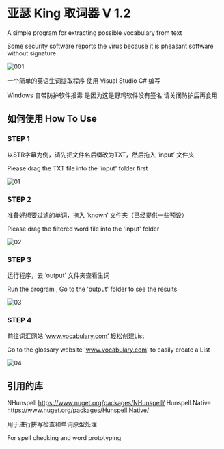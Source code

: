 # 亚瑟 King 取词器 V 1.2
A simple program for extracting possible vocabulary from text

Some security software reports the virus because it is pheasant software without signature

![001](https://user-images.githubusercontent.com/126004179/220474379-0755871a-fe19-4b04-a4f7-3a81efb5990d.png)

一个简单的英语生词提取程序 使用 Visual Studio C# 编写

Windows 自带防护软件报毒 是因为这是野鸡软件没有签名 请关闭防护后再食用





## 如何使用 How To Use


###  STEP 1

以STR字幕为例，请先把文件名后缀改为TXT，然后拖入 ‘input’ 文件夹

Please drag the TXT file into the 'input' folder first


![01](https://user-images.githubusercontent.com/126004179/220475957-7245b888-2b12-4b93-b9aa-e6715f7855f9.gif)


###  STEP 2

准备好想要过滤的单词，拖入 ‘known’ 文件夹（已经提供一些预设）

Please drag the filtered word file into the 'input' folder

![02](https://user-images.githubusercontent.com/126004179/220477524-a2717f45-f3f8-4728-9618-a21dbb0959cc.gif)



###  STEP 3
运行程序，去 ‘output’ 文件夹查看生词

Run the program , Go to the 'output' folder to see the results

![03](https://user-images.githubusercontent.com/126004179/220483365-960246de-46e5-4654-83d0-32656f9cca16.gif)

###  STEP 4
前往词汇网站 ‘www.vocabulary.com’ 轻松创建List

Go to the glossary website 'www.vocabulary.com' to easily create a List

![04](https://user-images.githubusercontent.com/126004179/220484012-12422793-5ae1-4139-b64e-239d81975a89.gif)

## 引用的库
NHunspell https://www.nuget.org/packages/NHunspell/
Hunspell.Native https://www.nuget.org/packages/Hunspell.Native/

用于进行拼写检查和单词原型处理

For spell checking and word prototyping

